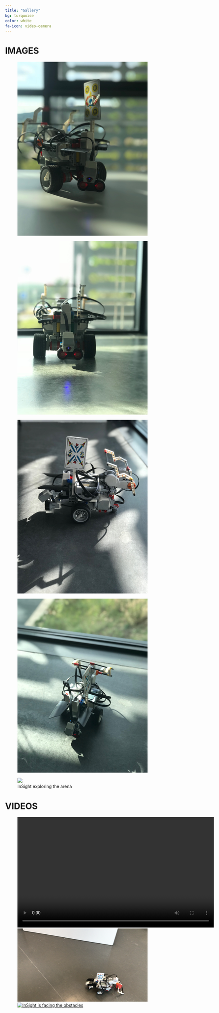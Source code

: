 ```yaml
---
title: "Gallery"
bg: turquoise
color: white
fa-icon: video-camera
---
```



# IMAGES

<figure class="InSightPhoto">
<img src="img/IMG_4099.jpg" />
</figure>

<figure class="InSightPhoto">
<img src="img/IMG_4103.jpg" />
</figure>

<figure class="InSightPhoto">
<img src="img/IMG_4106.jpg" />
</figure>

<figure class="InSightPhoto">
<img src="img/IMG_4107.jpg" />
</figure>

<figure class="InSightPhoto">
<img src="img/IMG_4112.png" />
<figcaption>InSight exploring the arena</figcaption>
</figure>

# VIDEOS

<figure id="video_player">
	<div id="video_container">
		<video id="jukebox" src="" width="640" height="360" controls></video>
	</div>
	<figcaption>
		<a href="video/img_4109.mp4" class="currentvid">
			<img src="img/img_4109.png" alt="InSight is releasing an obstacle">
		</a>
		<a href="video/img_4110.mp4">
    <img src="img/IMG_4112.png" alt="InSight is facing the obstacles">
		</a>
	</figcaption>
</figure>
